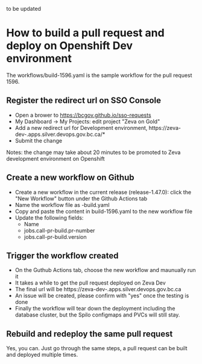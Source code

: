 to be updated
# How to build a pull request and deploy on Openshift Dev environment

The workflows/build-1596.yaml is the sample workflow for the pull request 1596.

## Register the redirect url on SSO Console

* Open a brower to https://bcgov.github.io/sso-requests
* My Dashboard -> My Projects: edit project "Zeva on Gold"
* Add a new redirect url for Development environment, https://zeva-dev-<pr number>.apps.silver.devops.gov.bc.ca/*
* Submit the change

Notes: the change may take about 20 minutes to be promoted to Zeva development environment on Openshift

## Create a new workflow on Github

* Create a new workflow in the current release (release-1.47.0): click the "New Workflow" button under the Github Actions tab
* Name the workflow file as <PR number>-build.yaml
* Copy and paste the content in build-1596.yaml to the new workflow file
* Update the following fields:
    * Name
    * jobs.call-pr-build.pr-number
    * jobs.call-pr-build.version

## Trigger the workflow created

* On the Guthub Actions tab, choose the new workflow and maunually run it
* It takes a while to get the pull request deployed on Zeva Dev
* The final url will be https://zeva-dev-<pr number>.apps.silver.devops.gov.bc.ca
* An issue will be created, please confirm with "yes" once the testing is done
* Finally the workflow will tear down the deployment including the database cluster, but the Spilo configmaps and PVCs will still stay.

## Rebuild and redeploy the same pull request

Yes, you can. Just go through the same steps, a pull request can be built and deployed multiple times.
   

